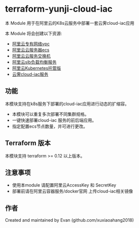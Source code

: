 terraform-yunji-cloud-iac
================================================================================

本 Module 用于在阿里云的K8s云服务中部署一套云霁cloud-iac应用

本 Module 将会创建以下资源:

* [阿里云专有网络vpc](https://www.terraform.io/docs/providers/alicloud/r/vpc.html)
* [阿里云云服务器ecs](https://www.terraform.io/docs/providers/alicloud/r/ecs.html)
* [阿里云云服务交换机](https://www.terraform.io/docs/providers/alicloud/r/vswitch.html)
* [阿里云slb负载均衡服务](https://registry.terraform.io/providers/aliyun/alicloud/latest/docs/resources/slb)
* [阿里云Kubernetes托管版](https://registry.terraform.io/providers/aliyun/alicloud/latest/docs/resources/cs_managed_kubernetes)
* [云霁cloud-iac服务](*)


## 功能

本模块支持在k8s服务下部署的cloud-iac应用进行动态的扩缩容。

* 本模块可以重复多次部署不同集群规格。
* 一键快速部署cloud-iac 服务的前后端应用。
* 指定配置ecs节点数量，并可进行更改。


## Terraform 版本
本模块支持 terraform >= 0.12 以上版本。


## 注意事项

* 使用本module 请配置阿里云AccessKey 和 SecretKey 
* 部署前请在阿里云容器服务/docker官网 上传cloud-iac相关镜像


作者
-------
Created and maintained by Evan (github.com/xuxiaoahang2018)


